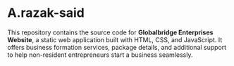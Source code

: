 # A.razak-said
This repository contains the source code for **Globalbridge Enterprises Website**, a static web application built with HTML, CSS, and JavaScript. It offers business formation services, package details, and additional support to help non-resident entrepreneurs start a business seamlessly.
